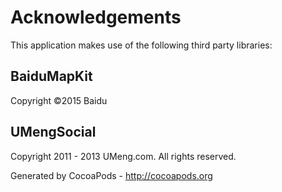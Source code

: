 # Acknowledgements
This application makes use of the following third party libraries:

## BaiduMapKit

Copyright ©2015 Baidu

## UMengSocial

Copyright 2011 - 2013 UMeng.com. All rights reserved.

Generated by CocoaPods - http://cocoapods.org
